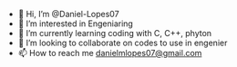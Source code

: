 - 👋 Hi, I’m @Daniel-Lopes07
- 👀 I’m interested in Engeniaring
- 🌱 I’m currently learning coding with C, C++, phyton
- 💞️ I’m looking to collaborate on codes to use in engenier
- 📫 How to reach me danielmlopes07@gmail.com

<!---
Daniel-Lopes07/Daniel-Lopes07 is a ✨ special ✨ repository because its `README.md` (this file) appears on your GitHub profile.
You can click the Preview link to take a look at your changes.
--->
